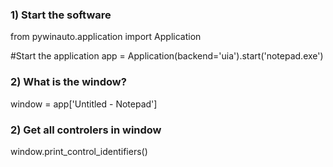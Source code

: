 ### 1) Start the software ###
from pywinauto.application import Application

#Start the application
app = Application(backend='uia').start('notepad.exe')


### 2) What is the window?  ###
window = app['Untitled - Notepad']


### 2) Get all controlers in window  ###
window.print_control_identifiers()
